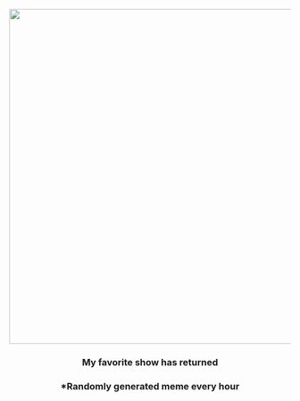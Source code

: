 <p align="center">
        <img src="https://i.redd.it/hrx68djpunw91.gif" width="600" height="600">
        </p>
        <h3 align="center">My favorite show has returned</h3>
        <h3 align="center">*Randomly generated meme every hour</h3>
    
